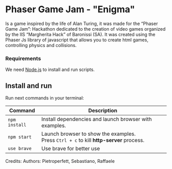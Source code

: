 # Phaser Game Jam - "Enigma"

Is a game inspired by the life of Alan Turing, it was made for the “Phaser Game Jam”: Hackathon dedicated to the creation of video games organized by the IIS “Margherita Hack” of Baronissi (SA). It was created using the Phaser Js library of javascript that allows you to create html games, controlling physics and collisions.

### Requirements

We need [Node.js](https://nodejs.org) to install and run scripts.

## Install and run

Run next commands in your terminal:

| Command | Description |
|---------|-------------|
| `npm install` | Install dependencies and launch browser with examples.|
| `npm start` | Launch browser to show the examples. <br> Press `Ctrl + c` to kill **http-server** process. |
| `use brave` | Use brave for better use |


Credits:
Authors: Pietroperfett, Sebastiano, Raffaele


